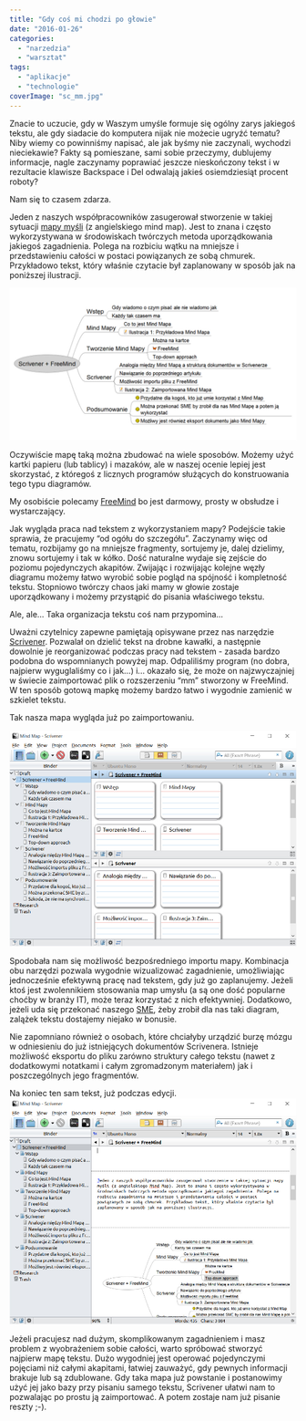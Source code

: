 ```yaml
---
title: "Gdy coś mi chodzi po głowie"
date: "2016-01-26"
categories: 
  - "narzedzia"
  - "warsztat"
tags: 
  - "aplikacje"
  - "technologie"
coverImage: "sc_mm.jpg"
---
```


Znacie to uczucie, gdy w Waszym umyśle formuje się ogólny zarys jakiegoś tekstu, ale gdy siadacie do komputera nijak nie możecie ugryźć tematu? Niby wiemy co powinniśmy napisać, ale jak byśmy nie zaczynali, wychodzi nieciekawie? Fakty są pomieszane, sami sobie przeczymy, dublujemy informacje, nagle zaczynamy poprawiać jeszcze nieskończony tekst i w rezultacie klawisze Backspace i Del odwalają jakieś osiemdziesiąt procent roboty?

Nam się to czasem zdarza.

Jeden z naszych współpracowników zasugerował stworzenie w takiej sytuacji [mapy myśli](https://pl.wikipedia.org/wiki/Mapa_my%C5%9Bli) (z angielskiego mind map). Jest to znana i często wykorzystywana w środowiskach twórczych metoda uporządkowania jakiegoś zagadnienia. Polega na rozbiciu wątku na mniejsze i przedstawieniu całości w postaci powiązanych ze sobą chmurek. Przykładowo tekst, który właśnie czytacie był zaplanowany w sposób jak na poniższej ilustracji.

![mm1](images/mm1.jpg)

Oczywiście mapę taką można zbudować na wiele sposobów. Możemy użyć kartki papieru (lub tablicy) i mazaków, ale w naszej ocenie lepiej jest skorzystać, z któregoś z licznych programów służących do konstruowania tego typu diagramów.

My osobiście polecamy [FreeMind](http://freemind.sourceforge.net/) bo jest darmowy, prosty w obsłudze i wystarczający.

Jak wygląda praca nad tekstem z wykorzystaniem mapy? Podejście takie sprawia, że pracujemy “od ogółu do szczegółu”. Zaczynamy więc od tematu, rozbijamy go na mniejsze fragmenty, sortujemy je, dalej dzielimy, znowu sortujemy i tak w kółko. Dość naturalne wydaje się zejście do poziomu pojedynczych akapitów. Zwijając i rozwijając kolejne węzły diagramu możemy łatwo wyrobić sobie pogląd na spójność i kompletność tekstu. Stopniowo twórczy chaos jaki mamy w głowie zostaje uporządkowany i możemy przystąpić do pisania właściwego tekstu.

Ale, ale… Taka organizacja tekstu coś nam przypomina…

Uważni czytelnicy zapewne pamiętają opisywane przez nas narzędzie [Scrivener](http://techwriter.pl/scrivener-opis-narzedzia/). Pozwalał on dzielić tekst na drobne kawałki, a następnie dowolnie je reorganizować podczas pracy nad tekstem - zasada bardzo podobna do wspomnianych powyżej map. Odpaliliśmy program (no dobra, najpierw wyguglaliśmy co i jak…) i... okazało się, że może on najzwyczajniej w świecie zaimportować plik o rozszerzeniu “mm” stworzony w FreeMind. W ten sposób gotową mapkę możemy bardzo łatwo i wygodnie zamienić w szkielet tekstu.

Tak nasza mapa wygląda już po zaimportowaniu.

![mm2](images/mm2.jpg)

Spodobała nam się możliwość bezpośredniego importu mapy. Kombinacja obu narzędzi pozwala wygodnie wizualizować zagadnienie, umożliwiając jednocześnie efektywną pracę nad tekstem, gdy już go zaplanujemy. Jeżeli ktoś jest zwolennikiem stosowania map umysłu (a są one dość popularne choćby w branży IT), może teraz korzystać z nich efektywniej. Dodatkowo, jeżeli uda się przekonać naszego [SME](http://techwriter.pl/kim-jest-sme/), żeby zrobił dla nas taki diagram, zalążek tekstu dostajemy niejako w bonusie.

Nie zapomniano również o osobach, które chciałyby urządzić burzę mózgu w odniesieniu do już istniejących dokumentów Scrivenera. Istnieje możliwość eksportu do pliku zarówno struktury całego tekstu (nawet z dodatkowymi notatkami i całym zgromadzonym materiałem) jak i poszczególnych jego fragmentów.

Na koniec ten sam tekst, już podczas edycji.![mm3](images/mm3.jpg)

Jeżeli pracujesz nad dużym, skomplikowanym zagadnieniem i masz problem z wyobrażeniem sobie całości, warto spróbować stworzyć najpierw mapę tekstu. Dużo wygodniej jest operować pojedynczymi pojęciami niż całymi akapitami, łatwiej zauważyć, gdy pewnych informacji brakuje lub są zdublowane. Gdy taka mapa już powstanie i postanowimy użyć jej jako bazy przy pisaniu samego tekstu, Scrivener ułatwi nam to pozwalając po prostu ją zaimportować. A potem zostaje nam już pisanie reszty ;-).
